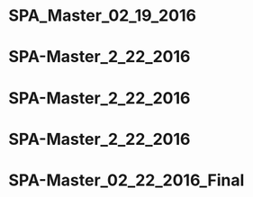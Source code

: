 # SPA_Master_02_19_2016
# SPA-Master_2_22_2016
# SPA-Master_2_22_2016
# SPA-Master_2_22_2016
# SPA-Master_02_22_2016_Final
